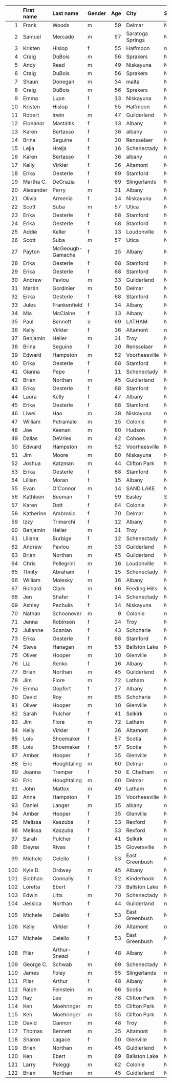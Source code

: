 |     | First name   | Last name        | Gender   |   Age | City             | State         | Time     | Member   |   age_grade |
|----:|:-------------|:-----------------|:---------|------:|:-----------------|:--------------|:---------|:---------|------------:|
|   1 | Frank        | Woods            | m        |    59 | Delmar           | NY            | 5:39     | Yes      |       81.73 |
|   2 | Samuel       | Mercado          | m        |    57 | Saratoga Springs | New York      | 5:39     | Yes      |       80.39 |
|   3 | Kristen      | Hislop           | f        |    55 | Halfmoon         | nan           | 6:22.8   | Yes      |       78.38 |
|   4 | Craig        | DuBois           | m        |    56 | Sprakers         | NY            | 5:47     | Yes      |       77.88 |
|   5 | Andy         | Reed             | m        |    49 | Niskayuna        | NY            | 5:29     | Yes      |       77.67 |
|   6 | Craig        | DuBois           | m        |    56 | Sprakers         | NY            | 5:48     | Yes      |       77.66 |
|   7 | Shaun        | Donegan          | m        |    34 | malta            | NY            | 4:59     | Yes      |       76.84 |
|   8 | Craig        | DuBois           | m        |    56 | Sprakers         | NY            | 5:56     | Yes      |       75.91 |
|   9 | Emma         | Lupe             | f        |    13 | Niskayuna        | NY            | 6:05.9   | No       |       75.57 |
|  10 | Kristen      | Hislop           | f        |    55 | Halfmoon         | NY            | 6:40.82  | Yes      |       74.85 |
|  11 | Robert       | Irwin            | m        |    47 | Guilderland      | NY            | 5:38     | Yes      |       74.45 |
|  12 | Eloeanor     | Mastaitis        | f        |    13 | Albany           | New York      | 6:11.1   | No       |       74.35 |
|  13 | Karen        | Bertasso         | f        |    36 | albany           | nan           | 5:44     | Yes      |       74.25 |
|  14 | Brina        | Seguine          | f        |    30 | Rensselaer       | New York      | 5:45     | Yes      |       73.34 |
|  15 | Lejla        | Hrelja           | f        |    16 | Schenectady      | NY            | 5:57.1   | No       |       73.21 |
|  16 | Karen        | Bertasso         | f        |    36 | albany           | nan           | 5:49     | Yes      |       73.19 |
|  17 | Kelly        | Virkler          | f        |    36 | Altamont         | NY            | 5:49     | Yes      |       73.19 |
|  18 | Erika        | Oesterle         | f        |    69 | Stamford         | NY            | 8:10.74  | Yes      |       72.81 |
|  19 | Martha C.    | DeGrazia         | f        |    69 | Slingerlands     | New York      | 8:12     | Yes      |       72.51 |
|  20 | Alexander    | Perry            | m        |    31 | Albany           | NY            | 5:14     | Yes      |       72.46 |
|  21 | Olivia       | Armenia          | f        |    14 | Niskayuna        | NY            | 6:15.1   | No       |       72.13 |
|  22 | Scott        | Suba             | m        |    57 | Utica            | NY            | 6:20     | Yes      |       71.72 |
|  23 | Erika        | Oesterle         | f        |    68 | Stamford         | NY            | 8:12     | Yes      |       71.52 |
|  24 | Erika        | Oesterle         | f        |    68 | Stamford         | NY            | 8:14     | Yes      |       71.23 |
|  25 | Addie        | Keller           | f        |    13 | Loudonville      | New Uork      | 6:28.4   | No       |       71.09 |
|  26 | Scott        | Suba             | m        |    57 | Utica            | NY            | 6:25     | Yes      |       70.78 |
|  27 | Payton       | McGeough-Gamache | f        |    15 | Albany           | New York      | 6:16.3   | No       |       70.68 |
|  28 | Erika        | Oesterle         | f        |    68 | Stamford         | NY            | 8:18     | Yes      |       70.66 |
|  29 | Erika        | Oesterle         | f        |    68 | Stamford         | NY            | 8:19     | Yes      |       70.52 |
|  30 | Andrew       | Pavlou           | m        |    33 | Guilderland      | NY            | 5:25     | No       |       70.41 |
|  31 | Martin       | Gordinier        | m        |    50 | Delmar           | NY            | 6:06     | Yes      |       70.38 |
|  32 | Erika        | Oesterle         | f        |    68 | Stamford         | NY            | 8:20     | Yes      |       70.38 |
|  33 | Jules        | Frankenfield     | f        |    14 | Albany           | New York      | 6:26.6   | No       |       70.07 |
|  34 | Mia          | McClaine         | f        |    13 | Albany           | New York      | 6:34.0   | No       |       70.01 |
|  35 | Paul         | Bennett          | e        |    69 | LATHAM           | NY            | 7:15     | Yes      |       69.67 |
|  36 | Kelly        | Virkler          | f        |    36 | Altamont         | nan           | 6:08     | Yes      |       69.41 |
|  37 | Benjamin     | Heller           | m        |    31 | Troy             | New York      | 5:28     | Yes      |       69.37 |
|  38 | Brina        | Seguine          | f        |    30 | Rensselaer       | New York      | 6:05     | Yes      |       69.32 |
|  39 | Edward       | Hampston         | m        |    52 | Voorheesville    | NY            | 6:19     | Yes      |       69.04 |
|  40 | Erika        | Oesterle         | f        |    68 | Stamford         | NY            | 8:31     | Yes      |       68.86 |
|  41 | Gianna       | Pepe             | f        |    11 | Schenectady      | NY            | 6:59.6   | No       |       68.86 |
|  42 | Brian        | Northan          | m        |    45 | Guidlerland      | NY            | 6:00     | Yes      |       68.85 |
|  43 | Erika        | Oesterle         | f        |    68 | Stamford         | NY            | 8:34     | Yes      |       68.46 |
|  44 | Laura        | Kelly            | f        |    47 | Albany           | NU            | 6:43     | Yes      |       68.05 |
|  45 | Erika        | Oesterle         | f        |    68 | Stamford         | NY            | 8:38     | Yes      |       67.93 |
|  46 | Liwei        | Hao              | m        |    38 | Niskayuna        | nan           | 5:47     | Yes      |       67.85 |
|  47 | William      | Petramale        | m        |    15 | Colonie          | NY            | 5:47     | Yes      |       67.71 |
|  48 | Joe          | Keenan           | m        |    60 | Hudson           | NY            | 6:54     | Yes      |       67.49 |
|  49 | Dallas       | DeVries          | m        |    42 | Cohoes           | NY            | 6:00     | Yes      |       67.33 |
|  50 | Edward       | Hampston         | m        |    52 | Voorheesville    | NY            | 6:29     | Yes      |       67.26 |
|  51 | Jim          | Moore            | m        |    80 | Niskayuna        | NY            | 9:02     | Yes      |       67.25 |
|  52 | Joshua       | Katzman          | m        |    44 | Clifton Park     | NY            | 6:06.9   | Yes      |       67.21 |
|  53 | Erika        | Oesterle         | f        |    68 | Stamford         | NY            | 8:44     | Yes      |       67.16 |
|  54 | Lillian      | Moran            | f        |    15 | Albany           | New York      | 6:36.9   | No       |       67.11 |
|  55 | Evan         | O'Connor         | m        |    14 | SAND LAKE        | New York      | 5:57.11  | No       |       67.06 |
|  56 | Kathleen     | Beeman           | f        |    59 | Easley           | SC            | 7:48     | Yes      |       67.05 |
|  57 | Karen        | Dott             | f        |    64 | Colonie          | NY            | 8:18.8   | Yes      |       67.05 |
|  58 | Katherine    | Ambrosio         | f        |    70 | Delmar           | New York      | 9:00     | Yes      |       66.98 |
|  59 | Izzy         | Trimarchi        | f        |    12 | Albany           | New York      | 7:01.1   | No       |       66.94 |
|  60 | Benjamin     | Heller           | m        |    31 | Troy             | New York      | 5:41     | Yes      |       66.72 |
|  61 | Liliana      | Burbige          | f        |    12 | Schenectady      | New York      | 7:04.3   | No       |       66.47 |
|  62 | Andrew       | Pavlou           | m        |    33 | Guilderland      | NY            | 5:46     | No       |       66.14 |
|  63 | Brian        | Northan          | m        |    45 | Guilderland      | NY            | 6:15     | Yes      |       66.1  |
|  64 | Chris        | Pellegrini       | m        |    16 | Loudonville      | NY            | 5:53.0   | No       |       65.61 |
|  65 | Ttinity      | Abraham          | f        |    15 | Schenectady      | New York      | 6:49.4   | No       |       64.97 |
|  66 | William      | Molesky          | m        |    16 | Albany           | NY            | 5:57     | No       |       64.87 |
|  67 | Richard      | Clark            | m        |    66 | Feeding Hills    | Massachusetts | 7:36.9   | Yes      |       64.58 |
|  68 | Jen          | Shafer           | f        |    14 | Schenectady      | New York      | 6:59.9   | No       |       64.55 |
|  69 | Ashley       | Pechulis         | f        |    14 | Niskayuna        | New York      | 6:59.8   | No       |       64.55 |
|  70 | Nathan       | Schoonover       | m        |     9 | Colonie          | nan           | 7:21     | Yes      |       64.49 |
|  71 | Jenna        | Robinson         | f        |    24 | Troy             | NY            | 6:37     | Yes      |       63.73 |
|  72 | Julianne     | Scanlan          | f        |    43 | Schoharie        | NY            | 6:57     | Yes      |       63.54 |
|  73 | Erika        | Oesterle         | f        |    68 | Stamford         | NY            | 9:19     | Yes      |       62.95 |
|  74 | Steve        | Hanagan          | m        |    53 | Ballston Lake    | NY            | 7:01     | Yes      |       62.65 |
|  75 | Oliver       | Hooper           | m        |    10 | Glenville        | NY            | 7:15     | Yes      |       62.4  |
|  76 | Liz          | Renko            | f        |    16 | Albany           | New York      | 7:00.4   | No       |       62.23 |
|  77 | Brian        | Northan          | m        |    45 | Guilderland      | NY            | 6:41     | Yes      |       61.81 |
|  78 | Jim          | Fiore            | m        |    72 | Latham           | NY            | 8:30     | Yes      |       61.66 |
|  79 | Emma         | Gepfert          | f        |    17 | Albany           | New York      | 6:57.2   | No       |       61.65 |
|  80 | David        | Roy              | m        |    65 | Schoharie        | NY            | 7:58     | Yes      |       61.05 |
|  81 | Oliver       | Hooper           | m        |    10 | Glenville        | Ny            | 7:25     | Yes      |       61    |
|  82 | Sarah        | Pulcher          | f        |    41 | Selkirk          | nan           | 7:14     | Yes      |       60.24 |
|  83 | Jim          | Fiore            | m        |    72 | Latham           | NY            | 8:49     | Yes      |       59.44 |
|  84 | Kelly        | Virkler          | f        |    36 | Altamont         | NY            | 7:17     | Yes      |       58.45 |
|  85 | Lois         | Shoemaker        | f        |    57 | Scotia           | NY            | 8:55     | Yes      |       57.27 |
|  86 | Lois         | Shoemaker        | f        |    57 | Scotia           | NY            | 8:56     | Yes      |       57.17 |
|  87 | Amber        | Hooper           | f        |    35 | Glenville        | NY            | 7:26     | Yes      |       57.09 |
|  88 | Eric         | Houghtaling      | m        |    60 | Delmar           | nan           | 8:23     | Yes      |       55.55 |
|  89 | Joanna       | Tremper          | f        |    50 | E. Chatham       | nan           | 8:36     | Yes      |       54.86 |
|  90 | Eric         | Houghtaling      | m        |    60 | Delmar           | nan           | 8:31     | Yes      |       54.68 |
|  91 | John         | Mattox           | m        |    49 | Latham           | NY            | 7:50     | Yes      |       54.37 |
|  92 | Anna         | Hampston         | f        |    15 | Voorheesville    | NY            | 8:12     | No       |       54.01 |
|  93 | Daniel       | Langer           | m        |    15 | albany           | new york      | 7:16     | No       |       53.89 |
|  94 | Amber        | Hooper           | f        |    35 | Glenville        | Ny            | 7:53     | Yes      |       53.84 |
|  95 | Melissa      | Kaszuba          | f        |    33 | Rexford          | NY            | 7:51     | Yes      |       53.83 |
|  96 | Melissa      | Kaszuba          | f        |    33 | Rexford          | NY            | 7:53     | Yes      |       53.61 |
|  97 | Sarah        | Pulcher          | f        |    41 | Selkirk          | nan           | 8:17     | Yes      |       52.6  |
|  98 | Eleyna       | Rivas            | f        |    15 | Gloversville     | New York      | 8:28     | No       |       52.31 |
|  99 | Michele      | Celello          | f        |    53 | East Greenbush   | NY            | 9:20     | Yes      |       52.26 |
| 100 | Kyle D.      | Ordway           | m        |    45 | Albany           | NY            | 7:56     | Yes      |       52.07 |
| 101 | Siobhan      | Connally         | f        |    52 | Kinderhook       | NY            | 9:24     | Yes      |       51.31 |
| 102 | Loretta      | Ebert            | f        |    73 | Ballston Lake    | New York      | 12:24    | Yes      |       50.73 |
| 103 | Edwin        | Litts            | m        |    70 | Schenectady      | New York      | 10:08    | Yes      |       50.42 |
| 104 | Jessica      | Northan          | f        |    44 | Guilderland      | nan           | 8:53.8   | Yes      |       50.09 |
| 105 | Michele      | Celello          | f        |    53 | East Greenbush   | NY            | 9:50     | Yes      |       49.61 |
| 106 | Kelly        | Virkler          | f        |    36 | Altamont         | nan           | 8:36     | Yes      |       49.5  |
| 107 | Michele      | Celello          | f        |    53 | East Greenbush   | NY            | 9:55     | Yes      |       49.19 |
| 108 | Pilar        | Arthur-Snead     | f        |    48 | Albany           | New York      | 9:31     | Yes      |       48.53 |
| 109 | George C.    | Schwab           | m        |    69 | Schenectady      | NY            | 10:27    | Yes      |       48.33 |
| 110 | James        | Foley            | m        |    55 | Slingerlands     | nan           | 9:19     | Yes      |       47.96 |
| 111 | Pilar        | Arthur           | f        |    48 | Albany           | NY            | 9:41     | Yes      |       47.69 |
| 112 | Ralph        | Feinstein        | m        |    66 | Scotia           | NY            | 10:26    | Yes      |       47.04 |
| 113 | Ray          | Lee              | m        |    78 | Clifton Park     | NY            | 13:09    | Yes      |       44.18 |
| 114 | Ken          | Moehringer       | m        |    55 | Clifton Park     | New York      | 10:21    | Yes      |       43.17 |
| 115 | Ken          | Moehringer       | m        |    55 | Clifton Park     | NY            | 10:21    | No       |       43.17 |
| 116 | David        | Cannon           | m        |    48 | Troy             | New York      | 10:07    | Yes      |       41.78 |
| 117 | Thomas       | Bennett          | m        |    35 | Altamont         | NY            | 9:24     | Yes      |       40.94 |
| 118 | Sharon       | Lagace           | f        |    50 | Glenville        | NY            | 12:00    | Yes      |       39.32 |
| 119 | Brian        | Northan          | m        |    45 | Guidlerland      | NY            | 10:44    | Yes      |       38.49 |
| 120 | Ken          | Ebert            | m        |    69 | Ballston Lake    | NY            | 13:39    | Yes      |       37    |
| 121 | Larry        | Peleggi          | m        |    62 | Colonie          | New York      | 13.48.57 | Yes      |       36.45 |
| 122 | Brian        | Northan          | m        |    45 | Guidlerland      | NY            | 11:34    | Yes      |       35.71 |